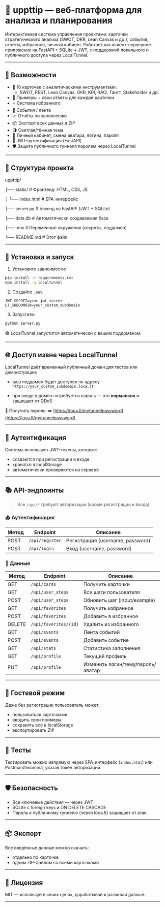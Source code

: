 # 🧩 uppttip — веб-платформа для анализа и планирования

Интерактивная система управления проектами: карточки стратегического анализа (SWOT, OKR, Lean Canvas и др.), события, отчёты, избранное, личный кабинет. Работает как клиент-серверное приложение на FastAPI + SQLite + JWT, с поддержкой локального и публичного доступа через LocalTunnel.

---

## 🚀 Возможности

- 📌 16 карточек с аналитическими инструментами:
  - SWOT, PEST, Lean Canvas, OKR, KPI, RACI, Гантт, Stakeholder и др.
- 🧠 Примеры + свои ответы для каждой карточки
- ⭐ Система избранного
- 📅 События / лента
- 📈 Отчёты по заполнению
- 📦 Экспорт всех данных в ZIP
- 🌗 Светлая/тёмная тема
- 👤 Личный кабинет, смена аватара, логина, пароля
- 🔐 JWT-аутентификация (FastAPI)
- 🛡️ Защита публичного туннеля паролем через LocalTunnel

---

## 📁 Структура проекта

uppttip/

├── static/        	# Фронтенд: HTML, CSS, JS

│   └── index.html 	# SPA-интерфейс

├── server.py      	# Бэкенд на FastAPI (JWT + SQLite)

├── data.db        	# Автоматически создаваемая база

├── .env           	# Переменные окружения (секреты, поддомен)

└── README.md      	# Этот файл

---

## 🔧 Установка и запуск

1. Установите зависимости:
```bash
pip install -r requirements.txt
npm install -g localtunnel
````

2. Создайте `.env`:

```
JWT_SECRET=your_jwt_secret
LT_SUBDOMAIN=your_custom_subdomain
```

3. Запустите:

```bash
python server.py
```

🟢 LocalTunnel запустится автоматически с вашим поддоменом.

---

## 🌐 Доступ извне через LocalTunnel

LocalTunnel даёт временный публичный домен для тестов или демонстрации:

* ваш поддомен будет доступен по адресу
  `https://your_custom_subdomain.loca.lt`

* при входе в домен потребуется пароль — это **нормально** и защищает от DDoS

📌 Получить пароль:
➡️ [https://loca.lt/mytunnelpassword](https://loca.lt/mytunnelpassword)

---

## 🔐 Аутентификация

Система использует JWT-токены, которые:

* создаются при регистрации и входе
* хранятся в localStorage
* автоматически проверяются на сервере

---

## 📚 API-эндпоинты

> Все `/api/*` требуют авторизации (кроме регистрации и входа)

### 📥 Аутентификация

| Метод | Endpoint        | Описание                         |
| ----- | --------------- | -------------------------------- |
| POST  | `/api/register` | Регистрация (username, password) |
| POST  | `/api/login`    | Вход (username, password)        |

### 🧾 Данные

| Метод  | Endpoint              | Описание                          |
| ------ | --------------------- | --------------------------------- |
| GET    | `/api/cards`          | Получить карточки                 |
| GET    | `/api/user_steps`     | Все шаги пользователя             |
| POST   | `/api/user_steps`     | Обновить шаг (input/example)      |
| GET    | `/api/favorites`      | Получить избранное                |
| POST   | `/api/favorites`      | Добавить в избранное              |
| DELETE | `/api/favorites/{id}` | Удалить из избранного             |
| GET    | `/api/events`         | Лента событий                     |
| POST   | `/api/events`         | Добавить событие                  |
| GET    | `/api/stats`          | Статистика заполнения             |
| GET    | `/api/profile`        | Текущий профиль                   |
| PUT    | `/api/profile`        | Изменить логин/тему/пароль/аватар |

---

## 👤 Гостевой режим

Даже без регистрации пользователь может:

* пользоваться карточками
* вводить свои примеры
* сохранять всё в localStorage
* экспортировать ZIP

---

## 🧪 Тесты

Тестировать можно напрямую через SPA-интерфейс (`index.html`) или Postman/Insomnia, указав токен авторизации.

---

## 🛡️ Безопасность

* Все ключевые действия — через JWT
* SQLite с foreign keys и ON DELETE CASCADE
* Пароль к публичному туннелю (через loca.lt) защищает от атак

---

## 📦 Экспорт

Все введённые данные можно скачать:

* отдельно по карточке
* одним ZIP-файлом со всеми карточками

---

## 📜 Лицензия

MIT — используй в своих целях, дорабатывай и развивай дальше.

---


